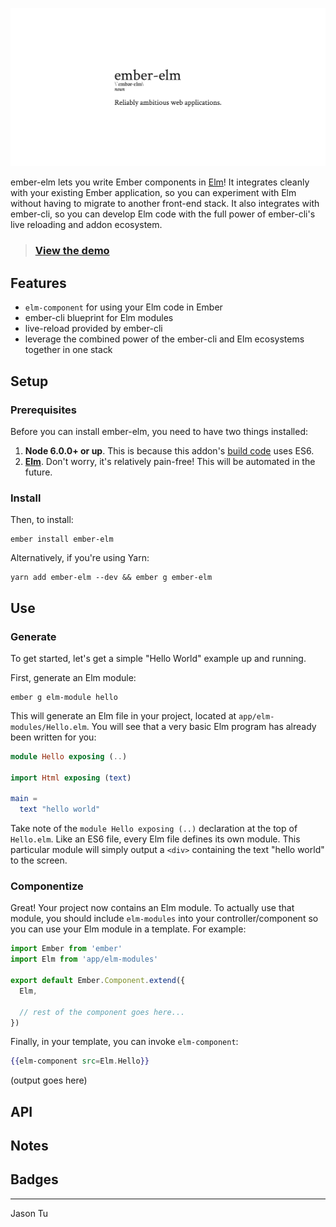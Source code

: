 ![ember-elm: Reliably ambitious web applications.](assets/title.png)

ember-elm lets you write Ember components in [Elm](http://elm-lang.org/)! It
integrates cleanly with your existing Ember application, so you can experiment
with Elm without having to migrate to another front-end stack. It also
integrates with ember-cli, so you can develop Elm code with the full power of
ember-cli's live reloading and addon ecosystem.

> ### [View the demo](https://nucleartide.github.io/ember-elm/)

## Features

- `elm-component` for using your Elm code in Ember
- ember-cli blueprint for Elm modules
- live-reload provided by ember-cli
- leverage the combined power of the ember-cli and Elm ecosystems together in
  one stack

## Setup

### Prerequisites

Before you can install ember-elm, you need to have two things installed:

1. **Node 6.0.0+ or up**. This is because this addon's [build code](index.js) uses
   ES6.
2. [**Elm**](https://guide.elm-lang.org/install.html). Don't worry, it's relatively
   pain-free! This will be automated in the future.

### Install

Then, to install:

```
ember install ember-elm
```

Alternatively, if you're using Yarn:

```
yarn add ember-elm --dev && ember g ember-elm
```

## Use

### Generate

To get started, let's get a simple "Hello World" example up and running.

First, generate an Elm module:

```
ember g elm-module hello
```

This will generate an Elm file in your project, located at
`app/elm-modules/Hello.elm`. You will see that a very basic Elm program has
already been written for you:

```elm
module Hello exposing (..)

import Html exposing (text)

main =
  text "hello world"
```

Take note of the `module Hello exposing (..)` declaration at the top of
`Hello.elm`. Like an ES6 file, every Elm file defines its own module. This
particular module will simply output a `<div>` containing the text "hello world"
to the screen.

### Componentize

Great! Your project now contains an Elm module. To actually use that module, you
should include `elm-modules` into your controller/component so you can use your
Elm module in a template. For example:

```js
import Ember from 'ember'
import Elm from 'app/elm-modules'

export default Ember.Component.extend({
  Elm,

  // rest of the component goes here...
})
```

Finally, in your template, you can invoke `elm-component`:

```hbs
{{elm-component src=Elm.Hello}}
```

(output goes here)

## API

## Notes

## Badges

---

Jason Tu
